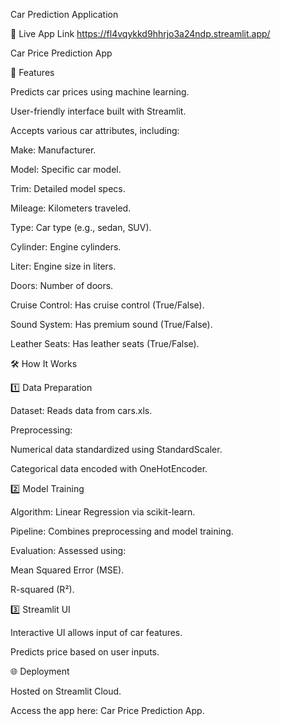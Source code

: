 Car Prediction Application

🔗 Live App Link
https://fl4vqykkd9hhrjo3a24ndp.streamlit.app/

Car Price Prediction App

🚗 Features

Predicts car prices using machine learning.

User-friendly interface built with Streamlit.

Accepts various car attributes, including:

Make: Manufacturer.

Model: Specific car model.

Trim: Detailed model specs.

Mileage: Kilometers traveled.

Type: Car type (e.g., sedan, SUV).

Cylinder: Engine cylinders.

Liter: Engine size in liters.

Doors: Number of doors.

Cruise Control: Has cruise control (True/False).

Sound System: Has premium sound (True/False).

Leather Seats: Has leather seats (True/False).

🛠 How It Works

1️⃣ Data Preparation

Dataset: Reads data from cars.xls.

Preprocessing:

Numerical data standardized using StandardScaler.

Categorical data encoded with OneHotEncoder.

2️⃣ Model Training

Algorithm: Linear Regression via scikit-learn.

Pipeline: Combines preprocessing and model training.

Evaluation: Assessed using:

Mean Squared Error (MSE).

R-squared (R²).

3️⃣ Streamlit UI

Interactive UI allows input of car features.

Predicts price based on user inputs.

🌐 Deployment

Hosted on Streamlit Cloud.

Access the app here: Car Price Prediction App.

